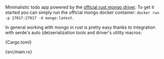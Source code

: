 Minimalistic todo app powered by the [official rust mongo driver](https://github.com/mongodb/mongo-rust-driver). To get it started you can simply run the official mongo docker container: `docker run -p 27017:27017 -d mongo:latest`.

In general working with mongo in rust is pretty easy thanks to integration with serde's auto (de)serialization tools and driver's utility macros:

{Cargo.toml}

{src/main.rs}